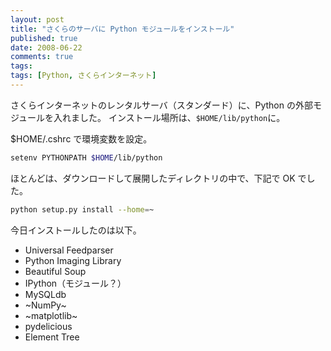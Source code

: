 ```yaml
---
layout: post
title: "さくらのサーバに Python モジュールをインストール"
published: true
date: 2008-06-22
comments: true
tags:
tags: [Python, さくらインターネット]
---
```


さくらインターネットのレンタルサーバ（スタンダード）に、Python の外部モジュールを入れました。
インストール場所は、`$HOME/lib/python`に。

\$HOME/.cshrc で環境変数を設定。

```sh
setenv PYTHONPATH $HOME/lib/python
```

ほとんどは、ダウンロードして展開したディレクトリの中で、下記で OK でした。

```sh
python setup.py install --home=~
```

今日インストールしたのは以下。

- Universal Feedparser
- Python Imaging Library
- Beautiful Soup
- IPython（モジュール？）
- MySQLdb
- ~NumPy~
- ~matplotlib~
- pydelicious
- Element Tree
